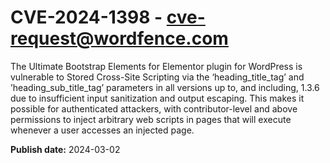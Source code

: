 # CVE-2024-1398 - cve-request@wordfence.com

The Ultimate Bootstrap Elements for Elementor plugin for WordPress is vulnerable to Stored Cross-Site Scripting via the ‘heading_title_tag’ and ’heading_sub_title_tag’ parameters in all versions up to, and including, 1.3.6 due to insufficient input sanitization and output escaping. This makes it possible for authenticated attackers, with contributor-level and above permissions to inject arbitrary web scripts in pages that will execute whenever a user accesses an injected page.

**Publish date:** 2024-03-02
